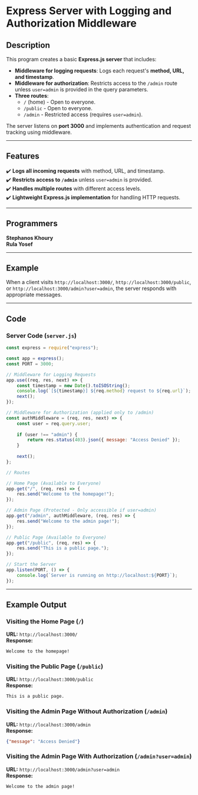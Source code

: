 # **Express Server with Logging and Authorization Middleware**  

## **Description**  
This program creates a basic **Express.js server** that includes:  
- **Middleware for logging requests**: Logs each request's **method, URL, and timestamp**.  
- **Middleware for authorization**: Restricts access to the `/admin` route unless `user=admin` is provided in the query parameters.  
- **Three routes**:  
  - `/` (home) - Open to everyone.  
  - `/public` - Open to everyone.  
  - `/admin` - Restricted access (requires `user=admin`).  

The server listens on **port 3000** and implements authentication and request tracking using middleware.  

---

## **Features**  
✔️ **Logs all incoming requests** with method, URL, and timestamp.  
✔️ **Restricts access to `/admin`** unless `user=admin` is provided.  
✔️ **Handles multiple routes** with different access levels.  
✔️ **Lightweight Express.js implementation** for handling HTTP requests.  

---

## **Programmers**  
 **Stephanos Khoury**  
 **Rula Yosef**  

---

## **Example**  
When a client visits `http://localhost:3000/`, `http://localhost:3000/public`, or `http://localhost:3000/admin?user=admin`, the server responds with appropriate messages.  

---

## **Code**

### **Server Code (`server.js`)**
```javascript
const express = require("express");

const app = express();
const PORT = 3000;

// Middleware for Logging Requests
app.use((req, res, next) => {
    const timestamp = new Date().toISOString();
    console.log(`[${timestamp}] ${req.method} request to ${req.url}`);
    next();
});

// Middleware for Authorization (applied only to /admin)
const authMiddleware = (req, res, next) => {
    const user = req.query.user;
    
    if (user !== "admin") {
        return res.status(403).json({ message: "Access Denied" });
    }
    
    next();
};

// Routes

// Home Page (Available to Everyone)
app.get("/", (req, res) => {
    res.send("Welcome to the homepage!");
});

// Admin Page (Protected - Only accessible if user=admin)
app.get("/admin", authMiddleware, (req, res) => {
    res.send("Welcome to the admin page!");
});

// Public Page (Available to Everyone)
app.get("/public", (req, res) => {
    res.send("This is a public page.");
});

// Start the Server
app.listen(PORT, () => {
    console.log(`Server is running on http://localhost:${PORT}`);
});
```

---

## **Example Output**  

### **Visiting the Home Page (`/`)**  
 **URL:** `http://localhost:3000/`  
 **Response:**  
```sh
Welcome to the homepage!
```

### **Visiting the Public Page (`/public`)**  
 **URL:** `http://localhost:3000/public`  
 **Response:**  
```sh
This is a public page.
```

### **Visiting the Admin Page Without Authorization (`/admin`)**  
 **URL:** `http://localhost:3000/admin`  
 **Response:**  
```json
{"message": "Access Denied"}
```

### **Visiting the Admin Page With Authorization (`/admin?user=admin`)**  
 **URL:** `http://localhost:3000/admin?user=admin`  
 **Response:**  
```sh
Welcome to the admin page!
```
